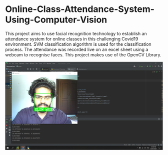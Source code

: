 # Online-Class-Attendance-System-Using-Computer-Vision
This project aims to use facial recognition technology to establish an attendance system for online classes in this challenging Covid19 environment. SVM classification algorithm is used for the classification process. The attendance was recorded live on an excel sheet using a webcam to recognise faces. This project makes use of the OpenCV Library.


![plot](https://github.com/VISHNUBINDUBALACHANDRAN/Online-Class-Attendance-System-Using-Computer-Vision/blob/882202812959563a955b186b210b45f08ab2b612/Image.jpeg)
